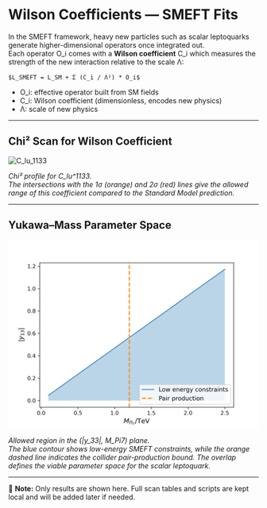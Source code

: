 # Wilson Coefficients — SMEFT Fits

In the SMEFT framework, heavy new particles such as scalar leptoquarks generate
higher-dimensional operators once integrated out.  
Each operator O_i comes with a **Wilson coefficient** C_i which measures
the strength of the new interaction relative to the scale Λ:

    $L_SMEFT = L_SM + Σ (C_i / Λ²) * O_i$

- O_i: effective operator built from SM fields  
- C_i: Wilson coefficient (dimensionless, encodes new physics)  
- Λ: scale of new physics  

---

## Chi² Scan for Wilson Coefficient

![C_lu_1133](Plots/C_lu_3333_yuakawa.png)

*Chi² profile for C_lu^1133.  
The intersections with the 1σ (orange) and 2σ (red) lines give the allowed range
of this coefficient compared to the Standard Model prediction.*

---

## Yukawa–Mass Parameter Space

![y33_vs_mass](Plots/y_lu_13.png)

*Allowed region in the (|y_33|, M_Pi7) plane.  
The blue contour shows low-energy SMEFT constraints, while the orange dashed
line indicates the collider pair-production bound. The overlap defines the
viable parameter space for the scalar leptoquark.*

---

📌 **Note:** Only results are shown here. Full scan tables and scripts are
kept local and will be added later if needed.
